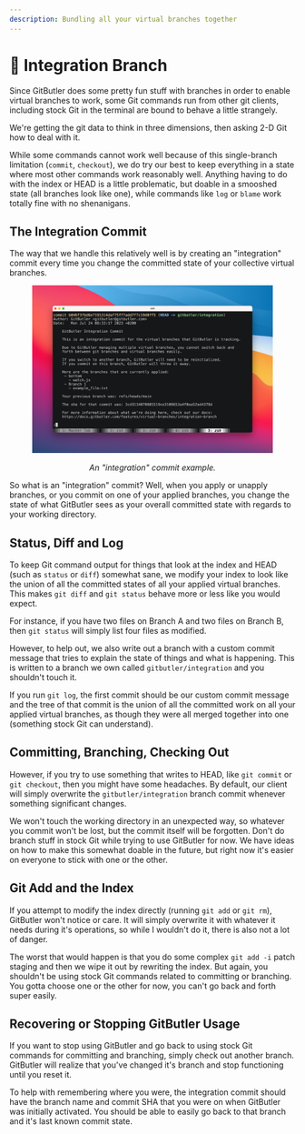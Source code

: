 ```yaml
---
description: Bundling all your virtual branches together
---
```


# 🍇 Integration Branch

Since GitButler does some pretty fun stuff with branches in order to enable virtual branches to work, some Git commands run from other git clients, including stock Git in the terminal are bound to behave a little strangely.&#x20;

We're getting the git data to think in three dimensions, then asking 2-D Git how to deal with it.

While some commands cannot work well because of this single-branch limitation (`commit`, `checkout`), we do try our best to keep everything in a state where most other commands work reasonably well. Anything having to do with the index or HEAD is a little problematic, but doable in a smooshed state (all branches look like one), while commands like `log` or `blame` work totally fine with no shenanigans.

## The Integration Commit

The way that we handle this relatively well is by creating an "integration" commit every time you change the committed state of your collective virtual branches.

<div align="center">
  <figure>
    <img src="../../../.gitbook/assets/CleanShot 2023-07-24 at 17.17.44@2x.png" alt="">
    <figcaption>
      <p><i>An "integration" commit example.</i></p>
    </figcaption>
  </figure>
</div>

So what is an "integration" commit? Well, when you apply or unapply branches, or you commit on one of your applied branches, you change the state of what GitButler sees as your overall committed state with regards to your working directory.&#x20;

## Status, Diff and Log

To keep Git command output for things that look at the index and HEAD (such as `status` or `diff`) somewhat sane, we modify your index to look like the union of all the committed states of all your applied virtual branches. This makes `git diff` and `git status` behave more or less like you would expect.&#x20;

For instance, if you have two files on Branch A and two files on Branch B, then `git status` will simply list four files as modified.

However, to help out, we also write out a branch with a custom commit message that tries to explain the state of things and what is happening. This is written to a branch we own called `gitbutler/integration` and you shouldn't touch it.

If you run `git log`, the first commit should be our custom commit message and the tree of that commit is the union of all the committed work on all your applied virtual branches, as though they were all merged together into one (something stock Git can understand).

## Committing, Branching, Checking Out

However, if you try to use something that writes to HEAD, like `git commit` or `git checkout`, then you might have some headaches. By default, our client will simply overwrite the `gitbutler/integration` branch commit whenever something significant changes.

We won't touch the working directory in an unexpected way, so whatever you commit won't be lost, but the commit itself will be forgotten.  Don't do branch stuff in stock Git while trying to use GitButler for now. We have ideas on how to make this somewhat doable in the future, but right now it's easier on everyone to stick with one or the other.

## Git Add and the Index

If you attempt to modify the index directly (running `git add` or `git rm`), GitButler won't notice or care. It will simply overwrite it with whatever it needs during it's operations, so while I wouldn't do it, there is also not a lot of danger.&#x20;

The worst that would happen is that you do some complex `git add -i` patch staging and then we wipe it out by rewriting the index. But again, you shouldn't be using stock Git commands related to committing or branching. You gotta choose one or the other for now, you can't go back and forth super easily.

## Recovering or Stopping GitButler Usage

If you want to stop using GitButler and go back to using stock Git commands for committing and branching, simply check out another branch. GitButler will realize that you've changed it's branch and stop functioning until you reset it.

To help with remembering where you were, the integration commit should have the branch name and commit SHA that you were on when GitButler was initially activated. You should be able to easily go back to that branch and it's last known commit state.
